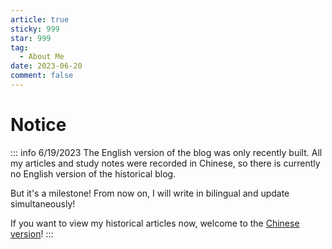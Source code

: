 ```yaml
---
article: true
sticky: 999
star: 999
tag:
  - About Me
date: 2023-06-20
comment: false
---
```


# Notice

::: info 6/19/2023
The English version of the blog was only recently built. All my articles and study notes were recorded in Chinese, so there is currently no English version of the historical blog.

But it's a milestone! From now on, I will write in bilingual and update simultaneously!

If you want to view my historical articles now, welcome to the [Chinese version](/zh/)! 
:::
